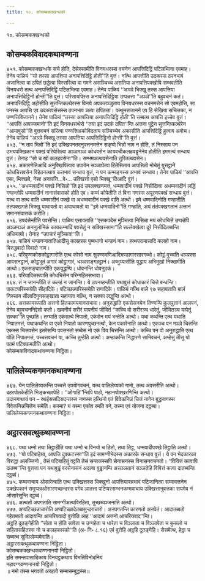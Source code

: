 ```yaml
---
title: १०. कोसम्बकक्खन्धको

---
```

१०. कोसम्बकक्खन्धको  


## कोसम्बकविवादकथावण्णना

४५१. कोसम्बकक्खन्धके सचे होति, देसेस्सामीति विनयधरस्स वचनेन आपत्तिदिट्ठिं पटिलभित्वा एवमाह। तेनेव पाळियं ‘‘सो तस्सा आपत्तिया अनापत्तिदिट्ठि होती’’ति वुत्तं। नत्थि आपत्तीति उदकस्स ठपनभावं अजानित्वा वा ठपितं छड्डेत्वा विस्सरित्वा वा गमने असञ्चिच्च असतिया अनापत्तिपक्खोपि सम्भवतीति विनयधरो तत्थ अनापत्तिदिट्ठिं पटिलभित्वा एवमाह। तेनेव पाळियं ‘‘अञ्ञे भिक्खू तस्स आपत्तिया अनापत्तिदिट्ठिनो होन्ती’’ति वुत्तं। परिसायपिस्स अनापत्तिदिट्ठिया उप्पन्नत्ता ‘‘अञ्ञे’’ति बहुवचनं कतं। अनापत्तिदिट्ठि अहोसीति सुत्तन्तिकत्थेरस्स विनये अपकतञ्ञुताय विनयधरस्स वचनमत्तेन सो एवमहोसि, सा पनस्स आपत्ति एव उदकावसेसस्स ठपनभावं ञत्वा ठपितत्ता। वत्थुमत्तजानने एव हि सेखिया सचित्तका, न पण्णत्तिविजानने। तेनेव पाळियं ‘‘तस्सा आपत्तिया अनापत्तिदिट्ठि होती’’ति सब्बत्थ आपत्ति इच्चेव वुत्तं। ‘‘आपत्तिं आपज्जमानो’’ति इदं विनयधरत्थेरो ‘‘तया इदं उदकं ठपित’’न्ति अत्तना पुट्ठेन सुत्तन्तिकत्थेरेन ‘‘आमावुसो’’ति वुत्तवचनं सरित्वा पण्णत्तिअकोविदताय सञ्चिच्चेव अकासीति आपत्तिदिट्ठि हुत्वाव अवोच। तेनेव पाळियं ‘‘अञ्ञे भिक्खू तस्सा आपत्तिया आपत्तिदिट्ठिनो होन्ती’’ति वुत्तं।  
४५३. ‘‘न ताव भिन्नो’’ति इदं उक्खिपनतदनुवत्तनमत्तेन सङ्घो भिन्नो नाम न होति, तं निस्साय पन उभयपक्खिकानं पक्खं परियेसित्वा अञ्ञमञ्ञं कोधवसेन कायवचीकलहवड्ढनेनेव होतीति इममत्थं सन्धाय वुत्तं। तेनाह ‘‘सो च खो कलहवसेना’’ति। सम्भमअत्थवसेनाति तुरितत्थवसेन।  
४५४. अकारणेतिआदि अनुक्खिपित्वाव उपायेन सञ्ञापेत्वा हितेसिताय आपत्तितो मोचेतुं युत्तट्ठाने कोधचित्तवसेन विहेठनत्थाय कतभावं सन्धाय वुत्तं, न पन कम्मङ्गस्स अभावं सन्धाय। तेनेव पाळियं ‘‘आपत्ति एसा, भिक्खवे, नेसा अनापत्ति…पे॰… उक्खित्तो एसो भिक्खू’’तिआदि वुत्तं।  
४५५. ‘‘अधम्मवादीनं पक्खे निसिन्नो’’ति इदं उपलक्खणमत्तं, धम्मवादीनं पक्खे निसीदित्वा अधम्मवादीनं लद्धिं गण्हन्तोपि धम्मवादीनं नानासंवासको होति एव। कम्मं कोपेतीति तं विना गणस्स अपूरणपक्खं सन्धाय वुत्तं। यत्थ वा तत्थ वाति धम्मवादीनं पक्खे वा अधम्मवादीनं पक्खे वाति अत्थो। इमे धम्मवादिनोति गण्हातीति तंतंपक्खगते भिक्खू याथावतो वा अयाथावतो वा ‘‘इमे धम्मवादिनो’’ति गण्हाति, अयं तंतंपक्खगतानं अत्तानं समानसंवासकं करोति।  
४५६. उपदंसेन्तीति पवत्तेन्ति। पाळियं एत्तावताति ‘‘एत्तकपदेसं मुञ्चित्वा निसिन्ना मयं कोधचित्ते उप्पन्नेपि अञ्ञमञ्ञं अननुलोमिकं कायकम्मादिं पवत्तेतुं न सक्खिस्सामा’’ति सल्लेक्खेत्वा दूरे निसीदितब्बन्ति अधिप्पायो। तेनाह ‘‘उपचारं मुञ्चित्वा’’ति।  
४५७. पाळियं भण्डनजातातिआदीसु कलहस्स पुब्बभागो भण्डनं नाम। हत्थपरामासादि कलहो नाम। विरुद्धवादो विवादो नाम।  
४५८. परिपुण्णकोसकोट्ठागारोति एत्थ कोसो नाम सुवण्णमणिआदिभण्डागारसारगब्भो। कोट्ठं वुच्चति धञ्ञस्स आवसनट्ठानं, कोट्ठभूतं अगारं कोट्ठागारं, धञ्ञसङ्गहट्ठानं। अब्भुय्यासीति युद्धाय अभिमुखो निक्खमीति अत्थो। एकसङ्घातम्पीति एकयुद्धम्पि। धोवनन्ति धोवनुदकं।  
४६३. परियादिन्नरूपाति कोधचित्तेन परिग्गहितसभावा।  
४६४. तं न जानन्तीति तं कलहं न जानन्ति। ये उपनय्हन्तीति यथावुत्तं कोधाकारं चित्ते बन्धन्ति। पाकटपरिस्सयेति सीहादिके। पटिच्छन्नपरिस्सयेति रागादिके। पाळियं नत्थि बाले ९७ सहायताति बालं निस्साय सीलादिगुणसङ्खाता सहायता नत्थि, न सक्का लद्धुन्ति अत्थो।  
४६६. अत्तकामरूपाति अत्तनो हितकामयमानसभावा। अनुरुद्धाति एकसेसनयेन तिण्णम्पि कुलपुत्तानं आलपनं, तेनेव बहुवचननिद्देसो कतो। खमनीयं सरीरं यापनीयं जीवितं ‘‘कच्चि वो सरीरञ्च धारेतुं, जीवितञ्च यापेतुं सक्का’’ति पुच्छति। तग्घाति एकंसत्थे निपातो, एकंसेन मयं भन्तेति अत्थो। यथा कथन्ति एत्थ यथाति निपातमत्तं, यथाकथन्ति वा एको निपातो कारणपुच्छनत्थो, केन पकारेनाति अत्थो। एकञ्च पन मञ्ञे चित्तन्ति एकस्स चित्तवसेन इतरेसम्पि पवत्तनतो सब्बेसं नो एकं विय चित्तन्ति अत्थो। कच्चि पन वो अनुरुद्धाति एत्थ वोति निपातमत्तं, पच्चत्तवचनं वा, कच्चि तुम्हेति अत्थो। अम्हाकन्ति निद्धारणे सामिवचनं, अम्हेसु तीसु यो पठमं पटिक्कमतीति अत्थो।  
कोसम्बकविवादकथावण्णना निट्ठिता।  


## पालिलेय्यकगमनकथावण्णना

४६७. येन पालिलेय्यकन्ति पच्चत्ते उपयोगवचनं, यत्थ पालिलेय्यको गामो, तत्थ अवसरीति अत्थो। दहरपोतकेहीति भिङ्कच्छापेहि। ‘‘ओगाहि’’न्तिपि पाठो, नहानपोक्खरणिन्ति अत्थो।  
उदानगाथायं पन – रथईससदिसदन्तस्स नागस्स हत्थिनो एतं विवेकनिन्नं चित्तं नागेन बुद्धनागस्स विवेकनिन्नचित्तेन समेति। कस्मा? यं यस्मा एकोव रमति वने, तस्मा एवं योजना दट्ठब्बा।  
पालिलेय्यकगमनकथावण्णना निट्ठिता।  


## अट्ठारसवत्थुकथावण्णना

४६८. यथा धम्मो तथा तिट्ठाहीति यथा धम्मो च विनयो च ठितो, तथा तिट्ठ, धम्मवादीपक्खे तिट्ठाति अत्थो।  
४७३. ‘‘यो पटिबाहेय्य, आपत्ति दुक्कटस्सा’’ति इदं सामग्गीभेदस्स अकारके सन्धाय वुत्तं। ये पन भेदकारका विरुद्धा अलज्जिनो , तेसं पटिबाहितुं वट्टति तेसं सन्तकस्सपि सेनासनस्स विनासनवचनतो। ‘‘विवित्तं कत्वापि दातब्ब’’न्ति वुत्तत्ता पन यथावुड्ढं वरसेनासनं अदत्वा वुड्ढानम्पि असञ्ञतानं सञ्ञतेहि विवित्तं कत्वा दातब्बन्ति दट्ठब्बं।  
४७५. कम्मवाचाय ओसारेत्वाति एत्थ उक्खित्तस्स भिक्खुनो आपत्तियापन्नभावं पटिजानित्वा सम्मावत्तनेन उक्खेपकानं समुप्पन्नओसारणच्छन्दस्स पगेव ञातत्ता पटिप्पस्सम्भनकम्मवाचाय उक्खित्तानुवत्तका सयमेव नं ओसारेसुन्ति दट्ठब्बं।  
४७६. अत्थतो अपगताति सामग्गीअत्थविरहिता, तुच्छब्यञ्जनाति अत्थो।  
४७७. अप्पटिच्छन्नाचारोति अप्पटिच्छादेतब्बसुन्दराचारो। अनपगतन्ति कारणतो अनपेतं। आदातब्बतो गहेतब्बतो आदायन्ति आचरियवादो वुत्तोति आह ‘‘आदायं अत्तनो आचरियवाद’’न्ति।  
अट्ठहि दूतङ्गेहीति ‘‘सोता च होति सावेता च उग्गहेता च धारेता च विञ्ञाता च विञ्ञापेता च कुसलो च सहितासहितस्स नो च कलहकारको’’ति (अ॰ नि॰ ८.१६) एवं वुत्तेहि अट्ठहि दूतङ्गेहि। सेसमेत्थ, हेट्ठा च सब्बत्थ सुविञ्ञेय्यमेवाति।  
अट्ठारसवत्थुकथावण्णना निट्ठिता।  
कोसम्बकक्खन्धकवण्णनानयो निट्ठितो।  
इति समन्तपासादिकाय विनयट्ठकथाय विमतिविनोदनियं  
महावग्गवण्णनानयो निट्ठितो।  
॥ नमो तस्स भगवतो अरहतो सम्मासम्बुद्धस्स॥  